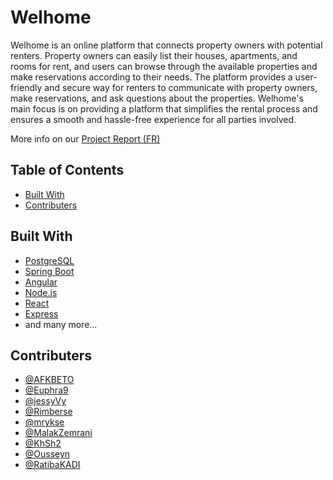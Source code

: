 # Welhome
Welhome is an online platform that connects property owners with potential renters. Property owners can easily list their houses, apartments, and rooms for rent, and users can browse through the available properties and make reservations according to their needs. The platform provides a user-friendly and secure way for renters to communicate with property owners, make reservations, and ask questions about the properties. Welhome's main focus is on providing a platform that simplifies the rental process and ensures a smooth and hassle-free experience for all parties involved.

More info on our [Project Report (FR)](https://github.com/ZA1NZAFAR/welhome/blob/prod/Rapport%20PDF.pdf)

## Table of Contents
- [Built With](#built-with)
- [Contributers](#contributers)

## Built With
- [PostgreSQL](https://www.postgresql.org/)
- [Spring Boot](https://spring.io/projects/spring-boot)
- [Angular](https://angular.io/)
- [Node.js](https://nodejs.org/en/)
- [React](https://reactjs.org/)
- [Express](https://expressjs.com/)
- and many more...

## Contributers
- [@AFKBETO](www.github.com/AFKBETO)
- [@Euphra9](www.github.com/Euphra9)
- [@jessyVy](www.github.com/jessyVy)
- [@Rimberse](www.github.com/Rimberse)
- [@mrykse](www.github.com/mrykse)
- [@MalakZemrani](www.github.com/MalakZemrani)
- [@KhSh2](www.github.com/KhSh2)
- [@Ousseyn](www.github.com/Ousseyn)
- [@RatibaKADI](www.github.com/RatibaKADI)
